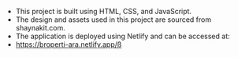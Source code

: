  * This project is built using HTML, CSS, and JavaScript.
 * The design and assets used in this project are sourced from shaynakit.com.
 * The application is deployed using Netlify and can be accessed at:
 * https://broperti-ara.netlify.app/ß
